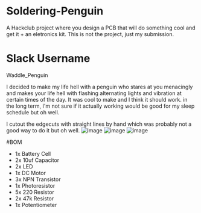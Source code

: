 # Soldering-Penguin
A Hackclub project where you design a PCB that will do something cool and get it + an eletronics kit. This is not the project, just my submission.

# Slack Username 
Waddle_Penguin


I decided to make my life hell with a penguin who stares at you menacingly and makes your life hell with flashing alternating lights and vibration at certain times of the day. It was cool to make and I think it should work. in the long term, I'm not sure if it actually working would be good for my sleep schedule but oh well.

I cutout the edgecuts with straight lines by hand which was probably not a good way to do it but oh well.
![image](https://github.com/user-attachments/assets/21d87510-17e0-4790-b12f-d2454a2807f3)
![image](https://github.com/user-attachments/assets/d515abb7-7295-479c-9800-9d9d1be4bb52)
![image](https://github.com/user-attachments/assets/235238e6-1e92-4103-973a-e499712a47d1)

#BOM
- 1x Battery Cell
- 2x 10uf Capacitor
- 2x LED
- 1x DC Motor
- 3x NPN Transistor
- 1x Photoresistor
- 5x 220 Resistor
- 2x 47k Resistor
- 1x Potentiometer 
